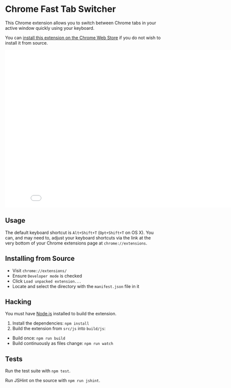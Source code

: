 Chrome Fast Tab Switcher
========================

This Chrome extension allows you to switch between Chrome tabs in your active window quickly using your keyboard.

You can [install this extension on the Chrome Web Store](https://chrome.google.com/webstore/detail/fast-tab-switcher/jkhfenkikopkkpboaipgllclaaehgpjf) if you do not wish to install it from source.

<iframe width="854" height="510" src="//www.youtube.com/embed/lzFYiz9kH_4" frameborder="0" allowfullscreen></iframe>

Usage
-----

The default keyboard shortcut is `Alt+Shift+T` (`Opt+Shift+T` on OS X). You can, and may need to, adjust your keyboard shortcuts via the link at the very bottom of your Chrome extensions page at `chrome://extensions`.

Installing from Source
----------------------

 * Visit `chrome://extensions/`
 * Ensure `Developer mode` is checked
 * Click `Load unpacked extension...`
 * Locate and select the directory with the `manifest.json` file in it

Hacking
-------

You must have [Node.js](http://nodejs.org/) installed to build the extension.

1. Install the dependencies: `npm install`
2. Build the extension from `src/js` into `build/js`:
  * Build once: `npm run build`
  * Build continuously as files change: `npm run watch`

Tests
-----

Run the test suite with `npm test`.

Run JSHint on the source with `npm run jshint`.
